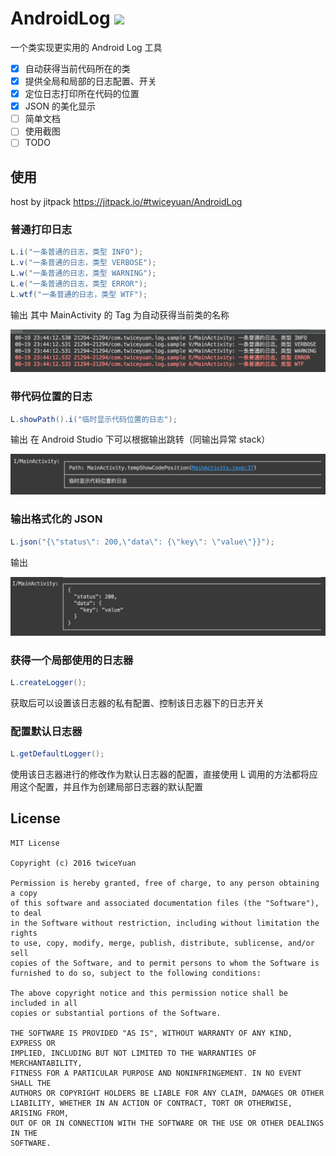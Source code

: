 # AndroidLog [![](https://jitpack.io/v/twiceyuan/AndroidLog.svg)](https://jitpack.io/#twiceyuan/AndroidLog)


一个类实现更实用的 Android Log 工具

* [x] 自动获得当前代码所在的类
* [x] 提供全局和局部的日志配置、开关
* [x] 定位日志打印所在代码的位置
* [x] JSON 的美化显示
* [ ] 简单文档
* [ ] 使用截图
* [ ] TODO

## 使用

host by jitpack https://jitpack.io/#twiceyuan/AndroidLog

### 普通打印日志
```java
L.i("一条普通的日志，类型 INFO");
L.v("一条普通的日志，类型 VERBOSE");
L.w("一条普通的日志，类型 WARNING");
L.e("一条普通的日志，类型 ERROR");
L.wtf("一条普通的日志，类型 WTF");
```
输出 其中 MainActivity 的 Tag 为自动获得当前类的名称

![](art/basic.png)

### 带代码位置的日志
```java
L.showPath().i("临时显示代码位置的日志");
```
输出 在 Android Studio 下可以根据输出跳转（同输出异常 stack）

![](art/path.png)

### 输出格式化的 JSON
```java
L.json("{\"status\": 200,\"data\": {\"key\": \"value\"}}");
```
输出

![](art/json.png)

### 获得一个局部使用的日志器
```java
L.createLogger();
```
获取后可以设置该日志器的私有配置、控制该日志器下的日志开关

### 配置默认日志器
```java
L.getDefaultLogger();
```
使用该日志器进行的修改作为默认日志器的配置，直接使用 L 调用的方法都将应用这个配置，并且作为创建局部日志器的默认配置

## License

```
MIT License

Copyright (c) 2016 twiceYuan

Permission is hereby granted, free of charge, to any person obtaining a copy
of this software and associated documentation files (the "Software"), to deal
in the Software without restriction, including without limitation the rights
to use, copy, modify, merge, publish, distribute, sublicense, and/or sell
copies of the Software, and to permit persons to whom the Software is
furnished to do so, subject to the following conditions:

The above copyright notice and this permission notice shall be included in all
copies or substantial portions of the Software.

THE SOFTWARE IS PROVIDED "AS IS", WITHOUT WARRANTY OF ANY KIND, EXPRESS OR
IMPLIED, INCLUDING BUT NOT LIMITED TO THE WARRANTIES OF MERCHANTABILITY,
FITNESS FOR A PARTICULAR PURPOSE AND NONINFRINGEMENT. IN NO EVENT SHALL THE
AUTHORS OR COPYRIGHT HOLDERS BE LIABLE FOR ANY CLAIM, DAMAGES OR OTHER
LIABILITY, WHETHER IN AN ACTION OF CONTRACT, TORT OR OTHERWISE, ARISING FROM,
OUT OF OR IN CONNECTION WITH THE SOFTWARE OR THE USE OR OTHER DEALINGS IN THE
SOFTWARE.
```
